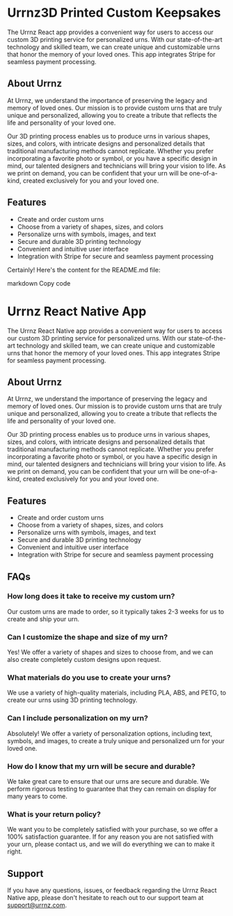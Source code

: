 # Urrnz3D Printed Custom Keepsakes

The Urrnz React app provides a convenient way for users to access our custom 3D printing service for personalized urns. With our state-of-the-art technology and skilled team, we can create unique and customizable urns that honor the memory of your loved ones. This app integrates Stripe for seamless payment processing. 

## About Urrnz

At Urrnz, we understand the importance of preserving the legacy and memory of loved ones. Our mission is to provide custom urns that are truly unique and personalized, allowing you to create a tribute that reflects the life and personality of your loved one.

Our 3D printing process enables us to produce urns in various shapes, sizes, and colors, with intricate designs and personalized details that traditional manufacturing methods cannot replicate. Whether you prefer incorporating a favorite photo or symbol, or you have a specific design in mind, our talented designers and technicians will bring your vision to life. As we print on demand, you can be confident that your urn will be one-of-a-kind, created exclusively for you and your loved one.

## Features

- Create and order custom urns
- Choose from a variety of shapes, sizes, and colors
- Personalize urns with symbols, images, and text
- Secure and durable 3D printing technology
- Convenient and intuitive user interface
- Integration with Stripe for secure and seamless payment processing


Certainly! Here's the content for the README.md file:

markdown
Copy code
# Urrnz React Native App

The Urrnz React Native app provides a convenient way for users to access our custom 3D printing service for personalized urns. With our state-of-the-art technology and skilled team, we can create unique and customizable urns that honor the memory of your loved ones. This app integrates Stripe for seamless payment processing. 

## About Urrnz

At Urrnz, we understand the importance of preserving the legacy and memory of loved ones. Our mission is to provide custom urns that are truly unique and personalized, allowing you to create a tribute that reflects the life and personality of your loved one.

Our 3D printing process enables us to produce urns in various shapes, sizes, and colors, with intricate designs and personalized details that traditional manufacturing methods cannot replicate. Whether you prefer incorporating a favorite photo or symbol, or you have a specific design in mind, our talented designers and technicians will bring your vision to life. As we print on demand, you can be confident that your urn will be one-of-a-kind, created exclusively for you and your loved one.

## Features

- Create and order custom urns
- Choose from a variety of shapes, sizes, and colors
- Personalize urns with symbols, images, and text
- Secure and durable 3D printing technology
- Convenient and intuitive user interface
- Integration with Stripe for secure and seamless payment processing

## FAQs

### How long does it take to receive my custom urn?
Our custom urns are made to order, so it typically takes 2-3 weeks for us to create and ship your urn.

### Can I customize the shape and size of my urn?
Yes! We offer a variety of shapes and sizes to choose from, and we can also create completely custom designs upon request.

### What materials do you use to create your urns?
We use a variety of high-quality materials, including PLA, ABS, and PETG, to create our urns using 3D printing technology.

### Can I include personalization on my urn?
Absolutely! We offer a variety of personalization options, including text, symbols, and images, to create a truly unique and personalized urn for your loved one.

### How do I know that my urn will be secure and durable?
We take great care to ensure that our urns are secure and durable. We perform rigorous testing to guarantee that they can remain on display for many years to come.

### What is your return policy?
We want you to be completely satisfied with your purchase, so we offer a 100% satisfaction guarantee. If for any reason you are not satisfied with your urn, please contact us, and we will do everything we can to make it right.

## Support

If you have any questions, issues, or feedback regarding the Urrnz React Native app, please don't hesitate to reach out to our support team at [support@urrnz.com](mailto:support@urrnz.com).